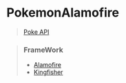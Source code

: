 # PokemonAlamofire



> [Poke API](https://github.com/Alamofire/Alamofire/)



> ### FrameWork 
> - [Alamofire](https://github.com/Alamofire/Alamofire/) 
> - [Kingfisher](https://github.com/onevcat/Kingfisher/)
 

